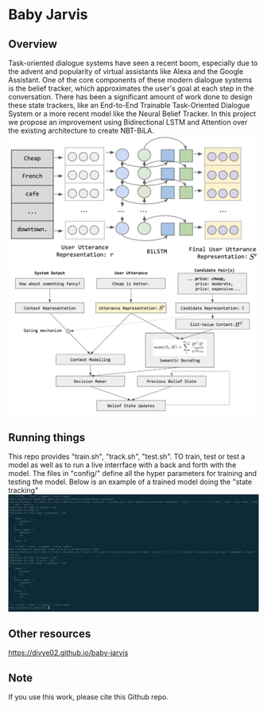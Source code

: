 # Baby Jarvis

## Overview
Task-oriented dialogue systems have seen a recent boom, especially due to the advent and popularity of virtual assistants like Alexa and the Google Assistant. One of the core components of these modern dialogue systems is the belief tracker, which approximates the user's goal at each step in the conversation. There has been a significant amount of work done to design these state trackers, like an End-to-End Trainable Task-Oriented Dialogue System or a more recent model like the Neural Belief Tracker. In this project we propose an improvement using Bidirectional LSTM and Attention over the existing architecture to create NBT-BiLA.
![User Utterance](images/user_utterance.png)
![Architecture](images/architecture.png)

## Running things
This repo provides "train.sh", "track.sh", "test.sh". TO train, test or test a model as well as to run a live interrface with a back and forth with the model.
The files in "config/" define all the hyper parameters for training and testing the model.
Below is an example of a trained model doing the "state tracking"
![Architecture](images/example.png)
## Other resources
https://divye02.github.io/baby-jarvis

## Note
If you use this work, please cite this Github repo.
